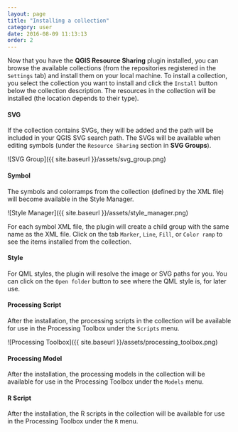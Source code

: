 ```yaml
---
layout: page
title: "Installing a collection"
category: user
date: 2016-08-09 11:13:13
order: 2
---
```

Now that you have the **QGIS Resource Sharing** plugin installed, you can browse 
the available collections (from the repositories registered in the 
```Settings``` tab) and install them on your local machine.
To install a collection, you select the collection you want to install
and click the ```Install``` button below the collection description.
The resources in the collection will be installed (the location depends
to their type).

#### SVG
If the collection contains SVGs, they will be added and the path will be
included in your QGIS SVG search path.
The SVGs will be available when editing symbols (under the
```Resource Sharing``` section in **SVG Groups**).

![SVG Group]({{ site.baseurl }}/assets/svg_group.png)
  
#### Symbol
The symbols and colorramps from the collection (defined by the XML 
file) will become available in the Style Manager. 

![Style Manager]({{ site.baseurl }}/assets/style_manager.png)

For each symbol XML file, the plugin will create a child group with the same
name as the XML file.
Click on the tab ```Marker```, ```Line```, ```Fill```, or ```Color ramp```
to see the items installed from the collection.
 
#### Style
For QML styles, the plugin will resolve the image or SVG paths for you.
You can click on the ```Open folder``` button to see where the QML style
is, for later use.

#### Processing Script
After the installation, the processing scripts in the collection will be 
available for use in the Processing Toolbox under the ```Scripts``` menu.

![Processing Toolbox]({{ site.baseurl }}/assets/processing_toolbox.png)

#### Processing Model
After the installation, the processing models in the collection will be 
available for use in the Processing Toolbox under the ```Models``` menu.

#### R Script
After the installation, the R scripts in the collection will be available for use
in the Processing Toolbox under the ```R``` menu.
